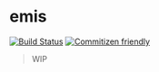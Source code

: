 # emis
[![Build Status](https://travis-ci.org/CodeTanzania/emis.svg?branch=develop)](https://travis-ci.org/CodeTanzania/emis)
[![Commitizen friendly](https://img.shields.io/badge/commitizen-friendly-brightgreen.svg)](http://commitizen.github.io/cz-cli/)

> WIP
